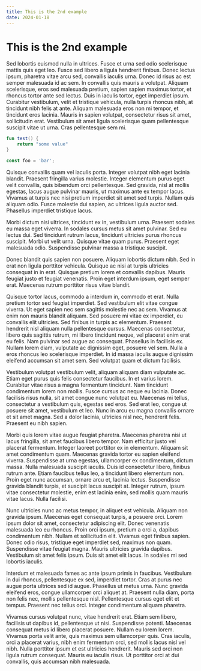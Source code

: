 ```yaml
---
title: This is the 2nd example
date: 2024-01-18
---
```


# This is the 2nd example

Sed lobortis euismod nulla in ultrices. Fusce et urna sed odio scelerisque mattis quis eget leo. Fusce sed libero a ligula hendrerit finibus. Donec lectus ipsum, pharetra vitae arcu sed, convallis iaculis urna. Donec id risus ac est semper malesuada id ac sem. In convallis quis mauris a volutpat. Aliquam scelerisque, eros sed malesuada pretium, sapien sapien maximus tortor, et rhoncus tortor ante sed lectus. Duis in iaculis tortor, eget imperdiet ipsum. Curabitur vestibulum, velit et tristique vehicula, nulla turpis rhoncus nibh, at tincidunt nibh felis at ante. Aliquam malesuada eros non mi tempor, et tincidunt eros lacinia. Mauris in sapien volutpat, consectetur risus sit amet, sollicitudin erat. Vestibulum sit amet ligula scelerisque quam pellentesque suscipit vitae ut urna. Cras pellentesque sem mi.

```kotlin
fun test() {
    return "some value"
}
```

```javascript title="main.kt"
const foo = 'bar';
```

Quisque convallis quam vel iaculis porta. Integer volutpat nibh eget lacinia blandit. Praesent fringilla varius molestie. Integer elementum purus eget velit convallis, quis bibendum orci pellentesque. Sed gravida, nisl at mollis egestas, lacus augue pulvinar mauris, ut maximus ante ex tempor lacus. Vivamus at turpis nec nisi pretium imperdiet sit amet sed turpis. Nullam quis aliquam odio. Fusce molestie dui sapien, ac ultrices ligula auctor sed. Phasellus imperdiet tristique lacus.

Morbi dictum nisi ultrices, tincidunt ex in, vestibulum urna. Praesent sodales eu massa eget viverra. In sodales cursus metus sit amet pulvinar. Sed eu lectus dui. Sed tincidunt rutrum lacus, tincidunt ultricies purus rhoncus suscipit. Morbi ut velit urna. Quisque vitae quam purus. Praesent eget malesuada odio. Suspendisse pulvinar massa a tristique suscipit.

Donec blandit quis sapien non posuere. Aliquam lobortis dictum nibh. Sed in erat non ligula porttitor vehicula. Quisque ac nisi at turpis ultricies consequat in in erat. Quisque pretium lorem et convallis dapibus. Mauris feugiat justo et feugiat venenatis. Proin eget interdum ipsum, eget semper erat. Maecenas rutrum porttitor risus vitae blandit.

Quisque tortor lacus, commodo a interdum in, commodo et erat. Nulla pretium tortor sed feugiat imperdiet. Sed vestibulum elit vitae congue viverra. Ut eget sapien nec sem sagittis molestie nec ac sem. Vivamus at enim non mauris blandit aliquam. Sed posuere mi vitae ex imperdiet, eu convallis elit ultricies. Sed finibus in turpis ac elementum. Praesent hendrerit nisl aliquam nulla pellentesque cursus. Maecenas consectetur, libero quis sagittis rutrum, mi libero tincidunt neque, vel placerat enim erat eu felis. Nam pulvinar sed augue ac consequat. Phasellus in facilisis ex. Nullam lorem diam, vulputate ac dignissim eget, posuere vel sem. Nulla a eros rhoncus leo scelerisque imperdiet. In id massa iaculis augue dignissim eleifend accumsan sit amet sem. Sed volutpat quam et dictum facilisis.

Vestibulum volutpat vestibulum velit, aliquam aliquam diam vulputate ac. Etiam eget purus quis felis consectetur faucibus. In et varius lorem. Curabitur vitae risus a magna fermentum tincidunt. Nam tincidunt condimentum lorem non mollis. Fusce cursus ac neque eu lacinia. Donec facilisis risus nulla, sit amet congue nunc volutpat eu. Maecenas mi tellus, consectetur a vestibulum quis, egestas sed eros. Sed erat leo, congue ut posuere sit amet, vestibulum et leo. Nunc in arcu eu magna convallis ornare et sit amet magna. Sed a dolor lacinia, ultricies nisl nec, hendrerit felis. Praesent eu nibh sapien.

Morbi quis lorem vitae augue feugiat pharetra. Maecenas pharetra nisi ut lacus fringilla, sit amet faucibus libero tempor. Nam efficitur justo vel placerat fermentum. Integer laoreet porttitor ex in elementum. Aliquam sit amet condimentum quam. Maecenas gravida tortor eu sapien eleifend viverra. Suspendisse at urna egestas, ullamcorper ex condimentum, dictum massa. Nulla malesuada suscipit iaculis. Duis id consectetur libero, finibus rutrum ante. Etiam faucibus tellus leo, a tincidunt libero elementum non. Proin eget nunc accumsan, ornare arcu et, lacinia lectus. Suspendisse gravida blandit turpis, et suscipit lacus suscipit at. Integer rutrum, ipsum vitae consectetur molestie, enim est lacinia enim, sed mollis quam mauris vitae lacus. Nulla facilisi.

Nunc ultricies nunc ac metus tempor, in aliquet est vehicula. Aliquam non gravida ipsum. Maecenas eget consequat turpis, a posuere orci. Lorem ipsum dolor sit amet, consectetur adipiscing elit. Donec venenatis malesuada leo eu rhoncus. Proin orci ipsum, pretium a orci a, dapibus condimentum nibh. Nullam et sollicitudin elit. Vivamus eget finibus sapien. Donec odio risus, tristique eget imperdiet sed, maximus non quam. Suspendisse vitae feugiat magna. Mauris ultricies gravida dapibus. Vestibulum sit amet felis ipsum. Duis sit amet elit lacus. In sodales mi sed lobortis iaculis.

Interdum et malesuada fames ac ante ipsum primis in faucibus. Vestibulum in dui rhoncus, pellentesque ex sed, imperdiet tortor. Cras at purus nec augue porta ultrices sed id augue. Phasellus ut metus urna. Nunc gravida eleifend eros, congue ullamcorper orci aliquet at. Praesent nulla diam, porta non felis nec, mollis pellentesque nisl. Pellentesque cursus eget elit et tempus. Praesent nec tellus orci. Integer condimentum aliquam pharetra.

Vivamus cursus volutpat nunc, vitae hendrerit erat. Etiam sem libero, facilisis ut dapibus id, pellentesque ut nisi. Suspendisse potenti. Maecenas consequat metus id libero placerat posuere. Nullam eu lorem lorem. Vivamus porta velit ante, quis maximus sem ullamcorper quis. Cras iaculis, orci a placerat varius, nibh enim fermentum orci, sed mollis lacus nisl vel nibh. Nulla porttitor ipsum et est ultricies hendrerit. Mauris sed orci non ligula rutrum consequat. Mauris eu iaculis risus. Ut porttitor orci at dui convallis, quis accumsan nibh malesuada.
